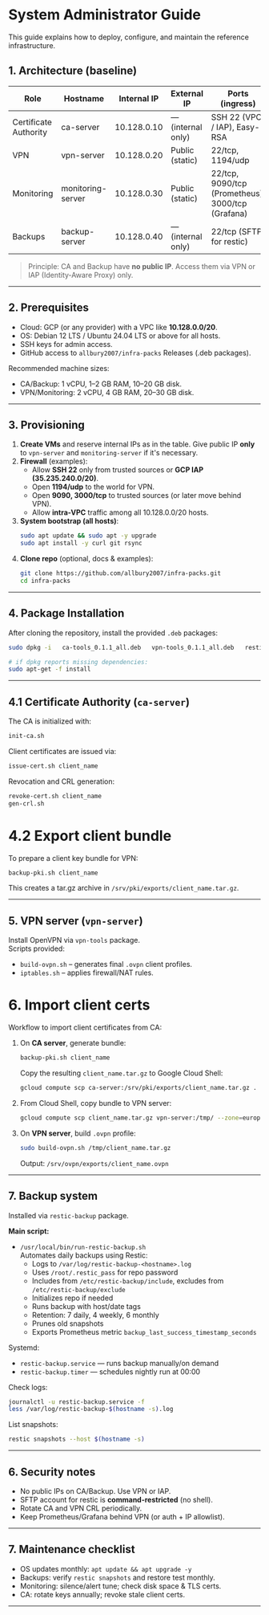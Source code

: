 # System Administrator Guide

This guide explains how to deploy, configure, and maintain the reference infrastructure.

## 1. Architecture (baseline)
| Role                  | Hostname           | Internal IP | External IP      | Ports (ingress)                 |
|-----------------------|--------------------|-------------|------------------|---------------------------------|
| Certificate Authority | ca-server          | 10.128.0.10 | — (internal only)| SSH 22 (VPC / IAP), Easy-RSA    |
| VPN                   | vpn-server         | 10.128.0.20 | Public (static)  | 22/tcp, 1194/udp                |
| Monitoring            | monitoring-server  | 10.128.0.30 | Public (static)  | 22/tcp, 9090/tcp (Prometheus), 3000/tcp (Grafana) |
| Backups               | backup-server      | 10.128.0.40 | — (internal only)| 22/tcp (SFTP for restic)        |

> Principle: CA and Backup have **no public IP**. Access them via VPN or IAP (Identity-Aware Proxy) only.

---

## 2. Prerequisites
- Cloud: GCP (or any provider) with a VPC like **10.128.0.0/20**.
- OS: Debian 12 LTS / Ubuntu 24.04 LTS or above for all hosts.
- SSH keys for admin access.
- GitHub access to `allbury2007/infra-packs` Releases (.deb packages).

Recommended machine sizes:
- CA/Backup: 1 vCPU, 1–2 GB RAM, 10–20 GB disk.
- VPN/Monitoring: 2 vCPU, 4 GB RAM, 20–30 GB disk.

---

## 3. Provisioning
1. **Create VMs** and reserve internal IPs as in the table. Give public IP **only** to `vpn-server` and `monitoring-server` if it's necessary.
2. **Firewall** (examples):
   - Allow **SSH 22** only from trusted sources or **GCP IAP (35.235.240.0/20)**.
   - Open **1194/udp** to the world for VPN.
   - Open **9090, 3000/tcp** to trusted sources (or later move behind VPN).
   - Allow **intra-VPC** traffic among all 10.128.0.0/20 hosts.
3. **System bootstrap (all hosts)**:
   ```bash
   sudo apt update && sudo apt -y upgrade
   sudo apt install -y curl git rsync
   ```
4. **Clone repo** (optional, docs & examples):
   ```bash
   git clone https://github.com/allbury2007/infra-packs.git
   cd infra-packs
   ```

---

## 4. Package Installation

After cloning the repository, install the provided `.deb` packages:

```bash
sudo dpkg -i   ca-tools_0.1.1_all.deb   vpn-tools_0.1.1_all.deb   restic-backup_0.1.1_all.deb   monitoring-rules_0.1.1_all.deb

# if dpkg reports missing dependencies:
sudo apt-get -f install
```

---

## 4.1 Certificate Authority (`ca-server`)

The CA is initialized with:

```bash
init-ca.sh
```

Client certificates are issued via:

```bash
issue-cert.sh client_name
```

Revocation and CRL generation:

```bash
revoke-cert.sh client_name
gen-crl.sh
```

# 4.2 Export client bundle
To prepare a client key bundle for VPN:

```bash
backup-pki.sh client_name
```

This creates a tar.gz archive in `/srv/pki/exports/client_name.tar.gz`.

---

## 5. VPN server (`vpn-server`)

Install OpenVPN via `vpn-tools` package.  
Scripts provided:

- `build-ovpn.sh` – generates final `.ovpn` client profiles.  
- `iptables.sh` – applies firewall/NAT rules.  

# 6. Import client certs
Workflow to import client certificates from CA:

1. On **CA server**, generate bundle:

   ```bash
   backup-pki.sh client_name
   ```

   Copy the resulting `client_name.tar.gz` to Google Cloud Shell:

   ```bash
   gcloud compute scp ca-server:/srv/pki/exports/client_name.tar.gz . --zone=europe-west3-a --tunnel-through-iap
   ```

2. From Cloud Shell, copy bundle to VPN server:

   ```bash
   gcloud compute scp client_name.tar.gz vpn-server:/tmp/ --zone=europe-west3-a --tunnel-through-iap
   ```

3. On **VPN server**, build `.ovpn` profile:

   ```bash
   sudo build-ovpn.sh /tmp/client_name.tar.gz
   ```

   Output: `/srv/ovpn/exports/client_name.ovpn`

---

## 7. Backup system
Installed via `restic-backup` package.

**Main script:**
- `/usr/local/bin/run-restic-backup.sh`  
  Automates daily backups using Restic:
  - Logs to `/var/log/restic-backup-<hostname>.log`
  - Uses `/root/.restic_pass` for repo password
  - Includes from `/etc/restic-backup/include`, excludes from `/etc/restic-backup/exclude`
  - Initializes repo if needed
  - Runs backup with host/date tags
  - Retention: 7 daily, 4 weekly, 6 monthly
  - Prunes old snapshots
  - Exports Prometheus metric `backup_last_success_timestamp_seconds`

Systemd:
- `restic-backup.service` — runs backup manually/on demand
- `restic-backup.timer` — schedules nightly run at 00:00

Check logs:
```bash
journalctl -u restic-backup.service -f
less /var/log/restic-backup-$(hostname -s).log
```

List snapshots:
```bash
restic snapshots --host $(hostname -s)
```

---

## 6. Security notes
- No public IPs on CA/Backup. Use VPN or IAP.
- SFTP account for restic is **command-restricted** (no shell).
- Rotate CA and VPN CRL periodically.
- Keep Prometheus/Grafana behind VPN (or auth + IP allowlist).

---

## 7. Maintenance checklist
- OS updates monthly: `apt update && apt upgrade -y`
- Backups: verify `restic snapshots` and restore test monthly.
- Monitoring: silence/alert tune; check disk space & TLS certs.
- CA: rotate keys annually; revoke stale client certs.

---
